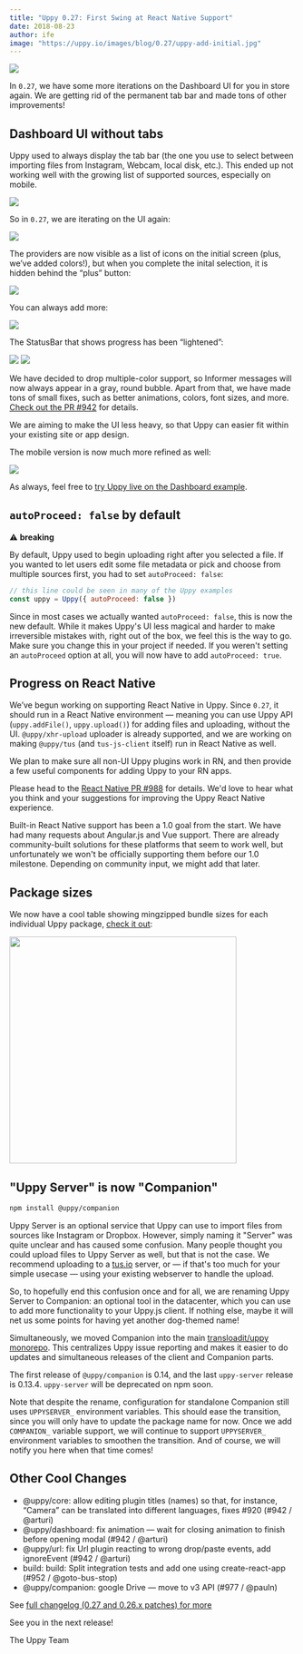```yaml
---
title: "Uppy 0.27: First Swing at React Native Support"
date: 2018-08-23
author: ife
image: "https://uppy.io/images/blog/0.27/uppy-add-initial.jpg"
---
```


<img src="/images/blog/0.27/uppy-add-initial.jpg">

In `0.27`, we have some more iterations on the Dashboard UI for you in store again. We are getting rid of the permanent tab bar and made tons of other improvements!

<!--more-->

## Dashboard UI without tabs

Uppy used to always display the tab bar (the one you use to select between importing files from Instagram, Webcam, local disk, etc.). This ended up not working well with the growing list of supported sources, especially on mobile.

<img src="/images/blog/0.27/uppy-with-tabs.jpg">

So in `0.27`, we are iterating on the UI again:

<img src="/images/blog/0.27/uppy-add-initial.jpg">

The providers are now visible as a list of icons on the initial screen (plus, we’ve added colors!), but when you complete the inital selection, it is hidden behind the “plus” button:

<img src="/images/blog/0.27/uppy-files-selected.jpg">

You can always add more:

<img src="/images/blog/0.27/uppy-add-more.jpg">

The StatusBar that shows progress has been “lightened”:

<img src="/images/blog/0.27/uppy-upload-in-progress.jpg">

<img src="/images/blog/0.27/uppy-upload-complete.jpg">

We have decided to drop multiple-color support, so Informer messages will now always appear in a gray, round bubble. Apart from that, we have made tons of small fixes, such as better animations, colors, font sizes, and more. [Check out the PR #942](https://github.com/transloadit/uppy/pull/942) for details.

We are aiming to make the UI less heavy, so that Uppy can easier fit within your existing site or app design.

The mobile version is now much more refined as well:

<img src="/images/blog/0.27/uppy-mobile.jpg">

As always, feel free to [try Uppy live on the Dashboard example](https://uppy.io/examples/dashboard/).

## `autoProceed: false` by default

⚠️ **breaking**

By default, Uppy used to begin uploading right after you selected a file. If you wanted to let users edit some file metadata or pick and choose from multiple sources first, you had to set `autoProceed: false`:

```js
// this line could be seen in many of the Uppy examples
const uppy = Uppy({ autoProceed: false })
```

Since in most cases we actually wanted `autoProceed: false`, this is now the new default. While it makes Uppy's UI less magical and harder to make irreversible mistakes with, right out of the box, we feel this is the way to go. Make sure you change this in your project if needed. If you weren't setting an `autoProceed` option at all, you will now have to add `autoProceed: true`.

## Progress on React Native

We’ve begun working on supporting React Native in Uppy. Since `0.27`, it should run in a React Native environment — meaning you can use Uppy API (`uppy.addFile()`, `uppy.upload()`) for adding files and uploading, without the UI. `@uppy/xhr-upload` uploader is already supported, and we are working on making `@uppy/tus` (and `tus-js-client` itself) run in React Native as well.

We plan to make sure all non-UI Uppy plugins work in RN, and then provide a few useful components for adding Uppy to your RN apps.

Please head to the [React Native PR #988](https://github.com/transloadit/uppy/pull/988) for details. We'd love to hear what you think and your suggestions for improving the Uppy React Native experience.

Built-in React Native support has been a 1.0 goal from the start. We have had many requests about Angular.js and Vue support. There are already community-built solutions for these platforms that seem to work well, but unfortunately we won't be officially supporting them before our 1.0 milestone. Depending on community input, we might add that later.

## Package sizes

We now have a cool table showing mingzipped bundle sizes for each individual Uppy package, [check it out](https://uppy.io/docs/stats/#bundle-sizes):

<img width="400" src="/images/blog/0.27/uppy-sizes.png">

## "Uppy Server" is now "Companion"

```bash
npm install @uppy/companion
```

Uppy Server is an optional service that Uppy can use to import files from sources like Instagram or Dropbox. However, simply naming it "Server" was quite unclear and has caused some confusion. Many people thought you could upload files to Uppy Server as well, but that is not the case. We recommend uploading to a [tus.io](https://tus.io) server, or — if that's too much for your simple usecase — using your existing webserver to handle the upload. 

So, to hopefully end this confusion once and for all, we are renaming Uppy Server to Companion: an optional tool in the datacenter, which you can use to add more functionality to your Uppy.js client. If nothing else, maybe it will net us some points for having yet another dog-themed name!

Simultaneously, we moved Companion into the main [transloadit/uppy](https://github.com/transloadit/uppy) [monorepo](https://github.com/babel/babel/blob/master/doc/design/monorepo.md). This centralizes Uppy issue reporting and makes it easier to do updates and simultaneous releases of the client and Companion parts.

The first release of `@uppy/companion` is 0.14, and the last `uppy-server` release is 0.13.4. `uppy-server` will be deprecated on npm soon.

Note that despite the rename, configuration for standalone Companion still uses `UPPYSERVER_` environment variables. This should ease the transition, since you will only have to update the package name for now. Once we add `COMPANION_` variable support, we will continue to support `UPPYSERVER_` environment variables to smoothen the transition. And of course, we will notify you here when that time comes!

## Other Cool Changes

- @uppy/core: allow editing plugin titles (names) so that, for instance, “Camera” can be translated into different languages, fixes #920 (#942 / @arturi)
- @uppy/dashboard: fix animation — wait for closing animation to finish before opening modal (#942 / @arturi)
- @uppy/url: fix Url plugin reacting to wrong drop/paste events, add ignoreEvent (#942 / @arturi)
- build: build: Split integration tests and add one using create-react-app (#952 / @goto-bus-stop)
- @uppy/companion: google Drive — move to v3 API (#977 / @pauln)

See [full changelog (0.27 and 0.26.x patches) for more](https://github.com/transloadit/uppy/blob/master/CHANGELOG.md#0270)

See you in the next release!

The Uppy Team
